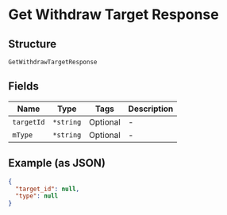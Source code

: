 
# Get Withdraw Target Response

## Structure

`GetWithdrawTargetResponse`

## Fields

| Name | Type | Tags | Description |
|  --- | --- | --- | --- |
| `targetId` | `*string` | Optional | - |
| `mType` | `*string` | Optional | - |

## Example (as JSON)

```json
{
  "target_id": null,
  "type": null
}
```

